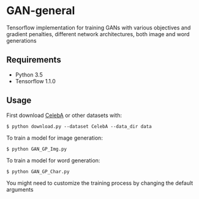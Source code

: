 # GAN-general

Tensorflow implementation for training GANs with various objectives and gradient penalties, different network architectures, both image and word generations

## Requirements

- Python 3.5
- Tensorflow 1.1.0

## Usage

First download [CelebA](http://mmlab.ie.cuhk.edu.hk/projects/CelebA.html) or other datasets with:

    $ python download.py --dataset CelebA --data_dir data
    
To train a model for image generation:
    
    $ python GAN_GP_Img.py
    
To train a model for word generation:
    
    $ python GAN_GP_Char.py

You might need to customize the training process by changing the default arguments
